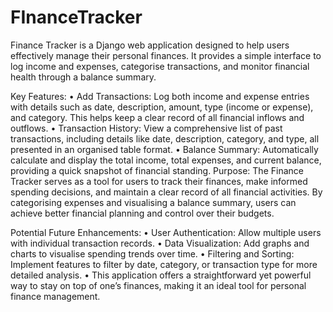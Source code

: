 # FInanceTracker
Finance Tracker is a Django web application designed to help users effectively manage their personal finances. It provides a simple interface to log income and expenses, categorise transactions, and monitor financial health through a balance summary.

Key Features:
•	Add Transactions: Log both income and expense entries with details such as date, description, amount, type (income or expense), and category. This helps keep a clear record of all financial inflows and outflows.
•	Transaction History: View a comprehensive list of past transactions, including details like date, description, category, and type, all presented in an organised table format.
•	Balance Summary: Automatically calculate and display the total income, total expenses, and current balance, providing a quick snapshot of financial standing.
Purpose:
The Finance Tracker serves as a tool for users to track their finances, make informed spending decisions, and maintain a clear record of all financial activities. By categorising expenses and visualising a balance summary, users can achieve better financial planning and control over their budgets.

Potential Future Enhancements:
•	User Authentication: Allow multiple users with individual transaction records.
•	Data Visualization: Add graphs and charts to visualise spending trends over time.
•	Filtering and Sorting: Implement features to filter by date, category, or transaction type for more detailed analysis.
•	This application offers a straightforward yet powerful way to stay on top of one’s finances, making it an ideal tool for personal finance management.

